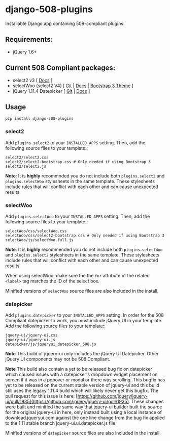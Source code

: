 # django-508-plugins
Installable Django app containing 508-compliant plugins.

## Requirements:

* jQuery 1.6+

## Current 508 Compliant packages:

* select2 v3 [ [Docs](https://select2.github.io/select2/) ]
* selectWoo (select2 V4) [ [Git](https://github.com/woocommerce/selectWoo) | [Docs](https://select2.org/) | [Bootstrap 3 Theme](https://github.com/select2/select2-bootstrap-theme) ]
* jQuery 1.11.4 Datepicker [ [Git](https://github.com/jquery/jquery-ui) | [Docs](https://api.jqueryui.com/datepicker/) ]

## Usage

```
pip install django-508-plugins
```

### select2

Add `plugins.select2` to your `INSTALLED_APPS` setting.  Then, add the following source files to your template::

    select2/select2.css
    select2/select2-bootstrap.css # Only needed if using Bootstrap 3
    select2/select2.js

**Note**:  It is **highly** recommnded you do not include both `plugins.select2` and `plugins.selectWoo` stylesheets in the same template.  These stylesheets include rules that will conflict with each other and can cause unexpected results.

### selectWoo


Add `plugins.selectWoo` to your `INSTALLED_APPS` setting.  Then, add the following source files to your template::

    selectWoo/css/selectWoo.css
    selectWoo/css/select2-bootstrap.css # Only needed if using Bootstrap 3
    selectWoo/js/selectWoo.full.js

**Note**:  It is **highly** recommended you do not include both `plugins.selectWoo` and `plugins.select2` stylesheets in the same template.  These stylesheets include rules that will conflict with each other and can cause unexpected results.

When using selectWoo, make sure the the `for` attribute of the related `<label>` tag matches the ID of the select box.

Minified versions of `selectWoo` source files are also included in the install.

### datepicker

Add `plugins.datepicker` to your `INSTALLED_APPS` setting.  In order for the 508 Compliant datepicker to work, you must include jQuery UI in your template. Add the following source files to your template::

    jquery-ui/jquery-ui.css
    jquery-ui/jquery-ui.js
    datepicker/js/jqueryui_datepicker_508.js

**Note** This build of jquery-ui only includes the jQuery UI Datepicker.  Other jQuery UI components may not be 508 Compliant.

**Note** This build also contain a yet to be released bug fix on datepicker which caused issues with a datepicker's dropdown widget placement on screen if it was in a popover or modal or there was scrolling. This bugfix has yet to be released on the current stable version of jquery-ui and this build still uses the legacy 1.11.4 build which will likely never get this bugfix. The pull request for this issue is here: [https://github.com/jquery/jquery-ui/pull/1935](https://github.com/jquery/jquery-ui/pull/1935). These changes were built and minified the same way that jquery-ui builder built the source for the original jquery-ui in here, only instead built using a local instance of download.jqueryui.com against the one line change from the bug fix applied to the 1.11 stable branch jquery-ui.ui.datepicker.js file.

Minified versions of `datepicker` source files are also included in the install.

